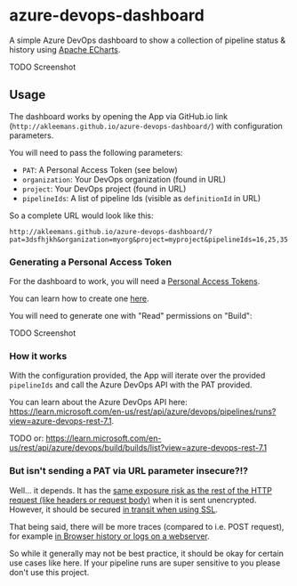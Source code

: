 # azure-devops-dashboard

A simple Azure DevOps dashboard to show a collection of pipeline status & history using [Apache ECharts](https://echarts.apache.org/en/index.html).

TODO Screenshot

## Usage

The dashboard works by opening the App via GitHub.io link (`http://akleemans.github.io/azure-devops-dashboard/`) with configuration parameters.

You will need to pass the following parameters:

* `PAT`: A Personal Access Token (see below)
* `organization`: Your DevOps organization (found in URL)
* `project`: Your DevOps project (found in URL)
* `pipelineIds`: A list of pipeline Ids (visible as `definitionId` in URL)

So a complete URL would look like this:

    http://akleemans.github.io/azure-devops-dashboard/?pat=3dsfhjkh&organization=myorg&project=myproject&pipelineIds=16,25,35

### Generating a Personal Access Token

For the dashboard to work, you will need a [Personal Access Tokens](https://learn.microsoft.com/en-us/azure/devops/organizations/accounts/use-personal-access-tokens-to-authenticate).

You can learn how to create one [here](https://learn.microsoft.com/en-us/azure/devops/organizations/accounts/use-personal-access-tokens-to-authenticate?view=azure-devops&tabs=Windows#create-a-pat).

You will need to generate one with "Read" permissions on "Build":

TODO Screenshot

### How it works

With the configuration provided, the App will iterate over the provided `pipelineIds` and call the Azure DevOps API with the PAT provided.

You can learn about the Azure DevOps API here: https://learn.microsoft.com/en-us/rest/api/azure/devops/pipelines/runs?view=azure-devops-rest-7.1.

TODO or: https://learn.microsoft.com/en-us/rest/api/azure/devops/build/builds/list?view=azure-devops-rest-7.1

### But isn't sending a PAT via URL parameter insecure?!?

Well... it depends. It has the [same exposure risk as the rest of the HTTP request (like headers or request body)](https://stackoverflow.com/a/66548278) when it is sent unencrypted.
However, it should be secured [in transit when using SSL](https://security.stackexchange.com/a/12533).

That being said, there will be more traces (compared to i.e. POST request), for example [in Browser history or logs on a webserver](https://security.stackexchange.com/a/29605).

So while it generally may not be best practice, it should be okay for certain use cases like here.
If your pipeline runs are super sensitive to you please don't use this project.
